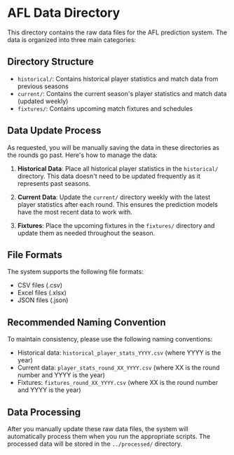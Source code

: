 # AFL Data Directory

This directory contains the raw data files for the AFL prediction system. The data is organized into three main categories:

## Directory Structure

- `historical/`: Contains historical player statistics and match data from previous seasons
- `current/`: Contains the current season's player statistics and match data (updated weekly)
- `fixtures/`: Contains upcoming match fixtures and schedules

## Data Update Process

As requested, you will be manually saving the data in these directories as the rounds go past. Here's how to manage the data:

1. **Historical Data**: Place all historical player statistics in the `historical/` directory. This data doesn't need to be updated frequently as it represents past seasons.

2. **Current Data**: Update the `current/` directory weekly with the latest player statistics after each round. This ensures the prediction models have the most recent data to work with.

3. **Fixtures**: Place the upcoming fixtures in the `fixtures/` directory and update them as needed throughout the season.

## File Formats

The system supports the following file formats:
- CSV files (.csv)
- Excel files (.xlsx)
- JSON files (.json)

## Recommended Naming Convention

To maintain consistency, please use the following naming conventions:

- Historical data: `historical_player_stats_YYYY.csv` (where YYYY is the year)
- Current data: `player_stats_round_XX_YYYY.csv` (where XX is the round number and YYYY is the year)
- Fixtures: `fixtures_round_XX_YYYY.csv` (where XX is the round number and YYYY is the year)

## Data Processing

After you manually update these raw data files, the system will automatically process them when you run the appropriate scripts. The processed data will be stored in the `../processed/` directory.
